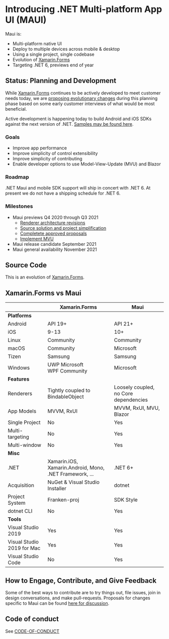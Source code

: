 # Introducing .NET Multi-platform App UI (MAUI)

Maui is:

* Multi-platform native UI
* Deploy to multiple devices across mobile & desktop
* Using a single project, single codebase
* Evolution of [Xamarin.Forms](https://github.com/xamarin/xamarin.forms)
* Targeting .NET 6, previews end of year

## Status: Planning and Development

While [Xamarin.Forms](https://github.com/xamarin/xamarin.forms) continues to be actively developed to meet customer needs today, we are [proposing evolutionary changes](../../issues) during this planning phase based on some early customer interviews of what would be most beneficial.

Active development is happening today to build Android and iOS SDKs against the next version of .NET. [Samples may be found here](https://github.com/xamarin/net5-samples).

### Goals

* Improve app performance
* Improve simplicity of control extensibility
* Improve simplicity of contributing
* Enable developer options to use Model-View-Update (MVU) and Blazor

### Roadmap

.NET Maui and mobile SDK support will ship in concert with .NET 6. At present we do not have a shipping schedule for .NET 6.

### Milestones

* Maui previews Q4 2020 through Q3 2021
  * [Renderer architecture revisions](tbd)
  * [Source solution and project simplification](tbd)
  * [Completete approved proposals]()
  * [Implement MVU]()
* Maui release candidate September 2021
* Maui general availability November 2021


## Source Code

This is an evolution of [Xamarin.Forms](https://github.com/xamarin/xamarin.forms). 

## Xamarin.Forms vs Maui


|  |Xamarin.Forms  |Maui  |
|---------|---------|---------|
|**Platforms**     |         |         |
|Android     |API 19+        |API 21+        |
|iOS     |9-13         |10+         |
|Linux     |Community         |Community         |
|macOS     |Community         |Microsoft         |
|Tizen     |Samsung           |Samsung           |
|Windows     |UWP Microsoft<br/>WPF Community         |Microsoft         |
|**Features**     |         |         |
|Renderers     |Tightly coupled to BindableObject         |Loosely coupled, no Core dependencies         |
|App Models     |MVVM, RxUI         |MVVM, RxUI, MVU, Blazor         |
|Single Project     |No         |Yes         |
|Multi-targeting     |No         |Yes         |
|Multi-window     |No         |Yes         |
|**Misc**     |         |         |
|.NET     |Xamarin.iOS, Xamarin.Android, Mono, .NET Framework, ...         |.NET 6+         |
|Acquisition |NuGet & Visual Studio Installer |dotnet |
|Project System     |Franken-proj         |SDK Style         |
|dotnet CLI     |No         |Yes         |
|**Tools**     |         |         |
|Visual Studio 2019     |Yes         |Yes         |
|Visual Studio 2019 for Mac     |Yes         |Yes         |
|Visual Studio Code     |No         |Yes         |

## How to Engage, Contribute, and Give Feedback

Some of the best ways to contribute are to try things out, file issues, join in design conversations,
and make pull-requests. Proposals for changes specific to Maui can be found [here for discussion](../../issues).

## Code of conduct

See [CODE-OF-CONDUCT](./CODE-OF-CONDUCT.md)
